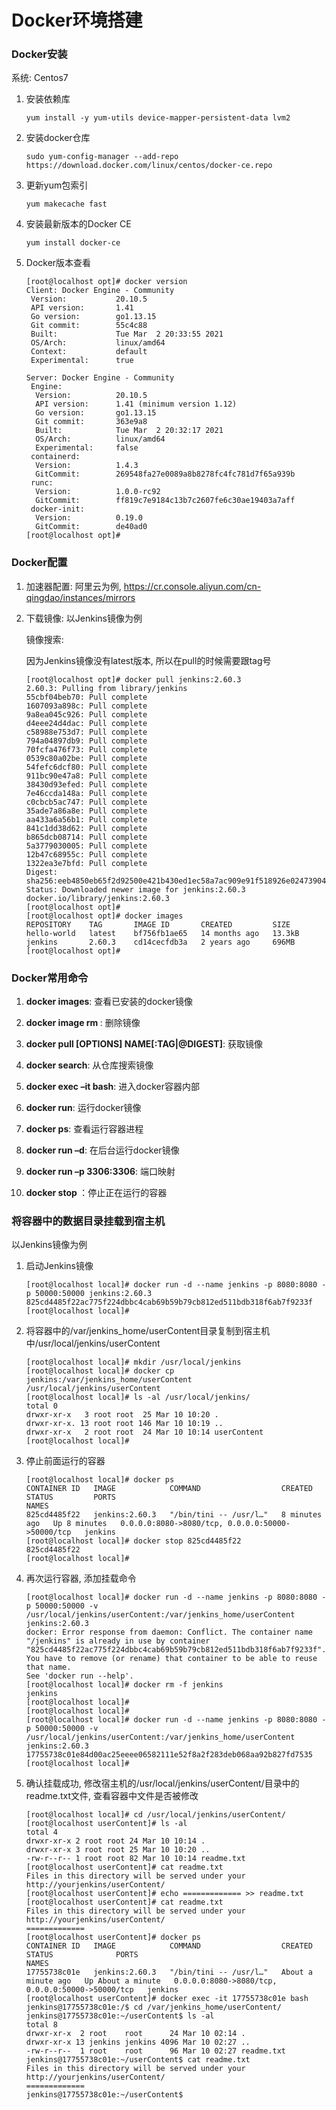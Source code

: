 # Docker环境搭建

### Docker安装

系统: Centos7

1. 安装依赖库

    ```Shell
    yum install -y yum-utils device-mapper-persistent-data lvm2
    ```
  
2. 安装docker仓库

    ```Shell
    sudo yum-config-manager --add-repo https://download.docker.com/linux/centos/docker-ce.repo
    ```

3. 更新yum包索引

    ```Shell
    yum makecache fast
    ```

4. 安装最新版本的Docker CE

    ```Shell
    yum install docker-ce
    ```

5. Docker版本查看

    ```Shell
    [root@localhost opt]# docker version
    Client: Docker Engine - Community
     Version:           20.10.5
     API version:       1.41
     Go version:        go1.13.15
     Git commit:        55c4c88
     Built:             Tue Mar  2 20:33:55 2021
     OS/Arch:           linux/amd64
     Context:           default
     Experimental:      true

    Server: Docker Engine - Community
     Engine:
      Version:          20.10.5
      API version:      1.41 (minimum version 1.12)
      Go version:       go1.13.15
      Git commit:       363e9a8
      Built:            Tue Mar  2 20:32:17 2021
      OS/Arch:          linux/amd64
      Experimental:     false
     containerd:
      Version:          1.4.3
      GitCommit:        269548fa27e0089a8b8278fc4fc781d7f65a939b
     runc:
      Version:          1.0.0-rc92
      GitCommit:        ff819c7e9184c13b7c2607fe6c30ae19403a7aff
     docker-init:
      Version:          0.19.0
      GitCommit:        de40ad0
    [root@localhost opt]#
    ```

### Docker配置

1. 加速器配置: 阿里云为例, https://cr.console.aliyun.com/cn-qingdao/instances/mirrors

    [](images/jiasuqi.jpeg)

2. 下载镜像: 以Jenkins镜像为例

    镜像搜索:
    
    [](images/imagesearch.jpeg)
    
    因为Jenkins镜像没有latest版本, 所以在pull的时候需要跟tag号
    
    [](images/jenkinsimage.jpeg)

    ```Shell
    [root@localhost opt]# docker pull jenkins:2.60.3
    2.60.3: Pulling from library/jenkins
    55cbf04beb70: Pull complete
    1607093a898c: Pull complete
    9a8ea045c926: Pull complete
    d4eee24d4dac: Pull complete
    c58988e753d7: Pull complete
    794a04897db9: Pull complete
    70fcfa476f73: Pull complete
    0539c80a02be: Pull complete
    54fefc6dcf80: Pull complete
    911bc90e47a8: Pull complete
    38430d93efed: Pull complete
    7e46ccda148a: Pull complete
    c0cbcb5ac747: Pull complete
    35ade7a86a8e: Pull complete
    aa433a6a56b1: Pull complete
    841c1dd38d62: Pull complete
    b865dcb08714: Pull complete
    5a3779030005: Pull complete
    12b47c68955c: Pull complete
    1322ea3e7bfd: Pull complete
    Digest: sha256:eeb4850eb65f2d92500e421b430ed1ec58a7ac909e91f518926e02473904f668
    Status: Downloaded newer image for jenkins:2.60.3
    docker.io/library/jenkins:2.60.3
    [root@localhost opt]#
    [root@localhost opt]# docker images
    REPOSITORY    TAG       IMAGE ID       CREATED         SIZE
    hello-world   latest    bf756fb1ae65   14 months ago   13.3kB
    jenkins       2.60.3    cd14cecfdb3a   2 years ago     696MB
    [root@localhost opt]#
    ```

### Docker常用命令

1. **docker images**: 查看已安装的docker镜像

2. **docker image rm <imageID>**: 删除镜像

3. **docker pull [OPTIONS] NAME[:TAG|@DIGEST]**: 获取镜像

4. **docker search**: 从仓库搜索镜像

5. **docker exec –it <containerID> bash**: 进入docker容器内部

6. **docker run**: 运行docker镜像

7. **docker ps**: 查看运行容器进程

8. **docker run –d**: 在后台运行docker镜像

9. **docker run –p 3306:3306**: 端口映射

10. **docker stop <containerID>**：停止正在运行的容器

### 将容器中的数据目录挂载到宿主机

以Jenkins镜像为例

1. 启动Jenkins镜像

    ```Shell
    [root@localhost local]# docker run -d --name jenkins -p 8080:8080 -p 50000:50000 jenkins:2.60.3
    825cd4485f22ac775f224dbbc4cab69b59b79cb812ed511bdb318f6ab7f9233f
    [root@localhost local]#
    ```
    
2. 将容器中的/var/jenkins_home/userContent目录复制到宿主机中/usr/local/jenkins/userContent

    ```Shell
    [root@localhost local]# mkdir /usr/local/jenkins
    [root@localhost local]# docker cp jenkins:/var/jenkins_home/userContent /usr/local/jenkins/userContent
    [root@localhost local]# ls -al /usr/local/jenkins/
    total 0
    drwxr-xr-x   3 root root  25 Mar 10 10:20 .
    drwxr-xr-x. 13 root root 146 Mar 10 10:19 ..
    drwxr-xr-x   2 root root  24 Mar 10 10:14 userContent
    [root@localhost local]# 
    ```

3. 停止前面运行的容器

    ```Shell
    [root@localhost local]# docker ps
    CONTAINER ID   IMAGE            COMMAND                  CREATED         STATUS         PORTS                                              NAMES
    825cd4485f22   jenkins:2.60.3   "/bin/tini -- /usr/l…"   8 minutes ago   Up 8 minutes   0.0.0.0:8080->8080/tcp, 0.0.0.0:50000->50000/tcp   jenkins
    [root@localhost local]# docker stop 825cd4485f22
    825cd4485f22
    [root@localhost local]#
    ```

4. 再次运行容器, 添加挂载命令

    ```Shell
    [root@localhost local]# docker run -d --name jenkins -p 8080:8080 -p 50000:50000 -v /usr/local/jenkins/userContent:/var/jenkins_home/userContent jenkins:2.60.3
    docker: Error response from daemon: Conflict. The container name "/jenkins" is already in use by container "825cd4485f22ac775f224dbbc4cab69b59b79cb812ed511bdb318f6ab7f9233f". You have to remove (or rename) that container to be able to reuse that name.
    See 'docker run --help'.
    [root@localhost local]# docker rm -f jenkins
    jenkins
    [root@localhost local]#
    [root@localhost local]#
    [root@localhost local]# docker run -d --name jenkins -p 8080:8080 -p 50000:50000 -v /usr/local/jenkins/userContent:/var/jenkins_home/userContent jenkins:2.60.3
    17755738c01e84d00ac25eeee06582111e52f8a2f283deb068aa92b827fd7535
    [root@localhost local]#
    ```

5. 确认挂载成功, 修改宿主机的/usr/local/jenkins/userContent/目录中的readme.txt文件, 查看容器中文件是否被修改 

    ```Shell
    [root@localhost local]# cd /usr/local/jenkins/userContent/
    [root@localhost userContent]# ls -al
    total 4
    drwxr-xr-x 2 root root 24 Mar 10 10:14 .
    drwxr-xr-x 3 root root 25 Mar 10 10:20 ..
    -rw-r--r-- 1 root root 82 Mar 10 10:14 readme.txt
    [root@localhost userContent]# cat readme.txt
    Files in this directory will be served under your http://yourjenkins/userContent/
    [root@localhost userContent]# echo ============= >> readme.txt
    [root@localhost userContent]# cat readme.txt
    Files in this directory will be served under your http://yourjenkins/userContent/
    =============
    [root@localhost userContent]# docker ps
    CONTAINER ID   IMAGE            COMMAND                  CREATED              STATUS              PORTS                                              NAMES
    17755738c01e   jenkins:2.60.3   "/bin/tini -- /usr/l…"   About a minute ago   Up About a minute   0.0.0.0:8080->8080/tcp, 0.0.0.0:50000->50000/tcp   jenkins
    [root@localhost userContent]# docker exec -it 17755738c01e bash
    jenkins@17755738c01e:/$ cd /var/jenkins_home/userContent/
    jenkins@17755738c01e:~/userContent$ ls -al
    total 8
    drwxr-xr-x  2 root    root      24 Mar 10 02:14 .
    drwxr-xr-x 13 jenkins jenkins 4096 Mar 10 02:27 ..
    -rw-r--r--  1 root    root      96 Mar 10 02:27 readme.txt
    jenkins@17755738c01e:~/userContent$ cat readme.txt
    Files in this directory will be served under your http://yourjenkins/userContent/
    =============
    jenkins@17755738c01e:~/userContent$
    ```